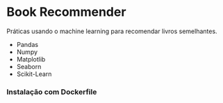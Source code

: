 # Book Recommender

Práticas usando o machine learning para recomendar livros semelhantes.

* Pandas
* Numpy
* Matplotlib
* Seaborn
* Scikit-Learn

### Instalação com Dockerfile